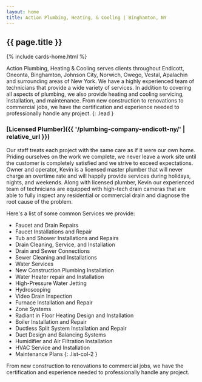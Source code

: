 ```yaml
---
layout: home
title: Action Plumbing, Heating, & Cooling | Binghamton, NY
---
```


## {{ page.title }}

{% include cards-home.html %}

Action Plumbing, Heating & Cooling serves clients throughout Endicott, Oneonta, Binghamton, Johnson City, Norwich, Owego, Vestal, Apalachin and surrounding areas of New York. We have a highly experienced team of technicians that provide a wide variety of services. In addition to covering all aspects of plumbing, we also provide heating and cooling servicing, installation, and maintenance. From new construction to renovations to commercial jobs, we have the certification and experience needed to professionally handle any project.
{: .lead }

### [Licensed Plumber]({{ '/plumbing-company-endicott-ny/' | relative_url }})

Our staff treats each project with the same care as if it were our own home. Priding ourselves on the work we complete, we never leave a work site until the customer is completely satisfied and we strive to exceed expectations. Owner and operator, Kevin is a licensed master plumber that will never charge an overtime rate and will happily provide services during holidays, nights, and weekends. Along with licensed plumber, Kevin our experienced team of technicians are equipped with high-tech drain cameras that are able to fully inspect any residential or commercial drain and diagnose the root cause of the problem.

Here's a list of some common Services we provide:

* Faucet and Drain Repairs
* Faucet Installations and Repair
* Tub and Shower Installations and Repairs
* Drain Cleaning, Service, and Installation
* Drain and Sewer Connections
* Sewer Cleaning and Installations
* Water Services
* New Construction Plumbing Installation
* Water Heater repair and Installation
* High-Pressure Water Jetting
* Hydroscoping
* Video Drain Inspection
* Furnace Installation and Repair
* Zone Systems
* Radiant in Floor Heating Design and Installation
* Boiler Installation and Repair
* Ductless Split System Installation and Repair
* Duct Design and Balancing Systems
* Humidifier and Air Filtration Installation
* HVAC Service and Installation
* Maintenance Plans
{: .list-col-2 }

From new construction to renovations to commercial jobs, we have the certification and experience needed to professionally handle any project.
